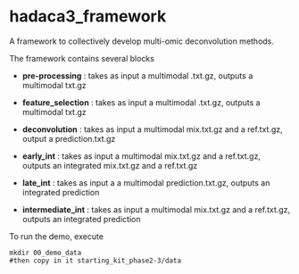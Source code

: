 # hadaca3_framework

A framework to collectively develop multi-omic deconvolution methods.

The framework contains several blocks

- **pre-processing** : takes as input a multimodal .txt.gz, outputs a multimodal txt.gz


- **feature_selection** : takes as input a multimodal .txt.gz, outputs a multimodal txt.gz

- **deconvolution** : takes as input a multimodal mix.txt.gz and a ref.txt.gz, output a prediction.txt.gz

- **early_int** : takes as input a multimodal mix.txt.gz and a ref.txt.gz, outputs an integrated mix.txt.gz and a ref.txt.gz

- **late_int** : takes as input a a multimodal prediction.txt.gz, outputs an integrated prediction

- **intermediate_int** : takes as input a multimodal mix.txt.gz and a ref.txt.gz, outputs an integrated prediction

To run the demo, execute 
```
mkdir 00_demo_data
#then copy in it starting_kit_phase2-3/data
```
